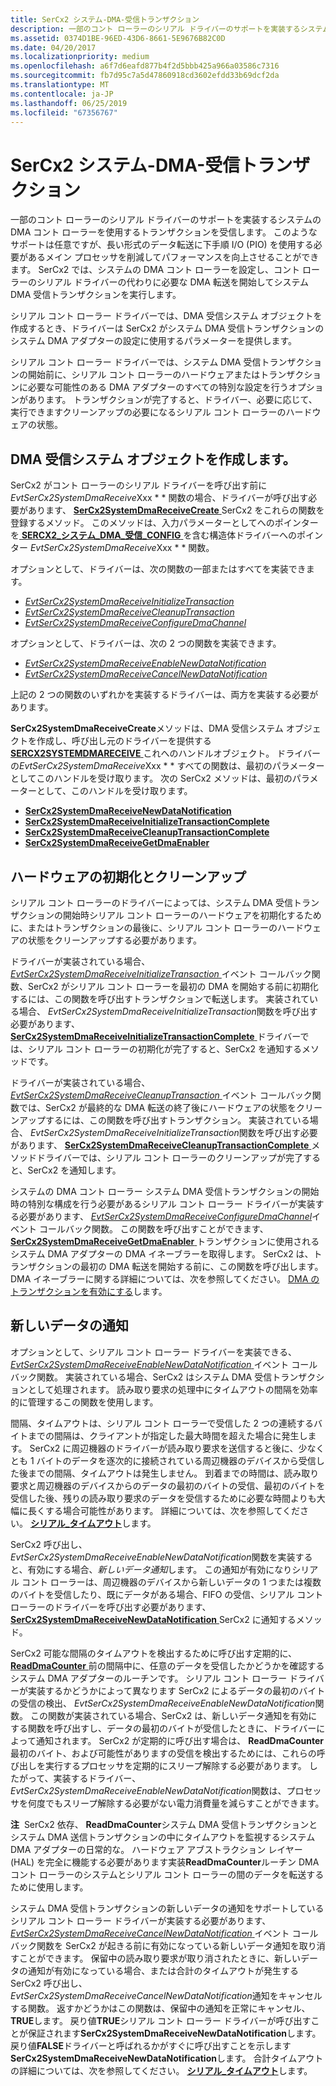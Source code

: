 ```yaml
---
title: SerCx2 システム-DMA-受信トランザクション
description: 一部のコント ローラーのシリアル ドライバーのサポートを実装するシステムの DMA コント ローラーを使用するトランザクションを受信します。
ms.assetid: 0374D1BE-96ED-43D6-8661-5E9676B82C0D
ms.date: 04/20/2017
ms.localizationpriority: medium
ms.openlocfilehash: a6f7d6eafd877b4f2d5bbb425a966a03586c7316
ms.sourcegitcommit: fb7d95c7a5d47860918cd3602efdd33b69dcf2da
ms.translationtype: MT
ms.contentlocale: ja-JP
ms.lasthandoff: 06/25/2019
ms.locfileid: "67356767"
---
```

# <a name="sercx2-system-dma-receive-transactions"></a>SerCx2 システム-DMA-受信トランザクション

一部のコント ローラーのシリアル ドライバーのサポートを実装するシステムの DMA コント ローラーを使用するトランザクションを受信します。 このようなサポートは任意ですが、長い形式のデータ転送に下手順 I/O (PIO) を使用する必要があるメイン プロセッサを削減してパフォーマンスを向上させることができます。 SerCx2 では、システムの DMA コント ローラーを設定し、コント ローラーのシリアル ドライバーの代わりに必要な DMA 転送を開始してシステム DMA 受信トランザクションを実行します。

シリアル コント ローラー ドライバーでは、DMA 受信システム オブジェクトを作成するとき、ドライバーは SerCx2 がシステム DMA 受信トランザクションのシステム DMA アダプターの設定に使用するパラメーターを提供します。

シリアル コント ローラー ドライバーでは、システム DMA 受信トランザクションの開始前に、シリアル コント ローラーのハードウェアまたはトランザクションに必要な可能性のある DMA アダプターのすべての特別な設定を行うオプションがあります。 トランザクションが完了すると、ドライバー、必要に応じて、実行できますクリーンアップの必要になるシリアル コント ローラーのハードウェアの状態。

## <a name="creating-the-system-dma-receive-object"></a>DMA 受信システム オブジェクトを作成します。

SerCx2 がコント ローラーのシリアル ドライバーを呼び出す前に*EvtSerCx2SystemDmaReceive*Xxx * * 関数の場合、ドライバーが呼び出す必要があります、 [ **SerCx2SystemDmaReceiveCreate** ](https://docs.microsoft.com/windows-hardware/drivers/ddi/content/sercx/nf-sercx-sercx2systemdmareceivecreate)SerCx2 をこれらの関数を登録するメソッド。 このメソッドは、入力パラメーターとしてへのポインターを[ **SERCX2\_システム\_DMA\_受信\_CONFIG** ](https://docs.microsoft.com/windows-hardware/drivers/ddi/content/sercx/ns-sercx-_sercx2_system_dma_receive_config)を含む構造体ドライバーへのポインター *EvtSerCx2SystemDmaReceive*Xxx * * 関数。

オプションとして、ドライバーは、次の関数の一部またはすべてを実装できます。

- [*EvtSerCx2SystemDmaReceiveInitializeTransaction*](https://docs.microsoft.com/windows-hardware/drivers/ddi/content/sercx/nc-sercx-evt_sercx2_system_dma_receive_initialize_transaction)
- [*EvtSerCx2SystemDmaReceiveCleanupTransaction*](https://docs.microsoft.com/windows-hardware/drivers/ddi/content/sercx/nc-sercx-evt_sercx2_system_dma_receive_cleanup_transaction)
- [*EvtSerCx2SystemDmaReceiveConfigureDmaChannel*](https://docs.microsoft.com/windows-hardware/drivers/ddi/content/sercx/nc-sercx-evt_sercx2_system_dma_receive_configure_dma_channel)

オプションとして、ドライバーは、次の 2 つの関数を実装できます。

- [*EvtSerCx2SystemDmaReceiveEnableNewDataNotification*](https://docs.microsoft.com/windows-hardware/drivers/ddi/content/sercx/nc-sercx-evt_sercx2_system_dma_receive_enable_new_data_notification)
- [*EvtSerCx2SystemDmaReceiveCancelNewDataNotification*](https://docs.microsoft.com/windows-hardware/drivers/ddi/content/sercx/nc-sercx-evt_sercx2_system_dma_receive_cancel_new_data_notification)

上記の 2 つの関数のいずれかを実装するドライバーは、両方を実装する必要があります。

**SerCx2SystemDmaReceiveCreate**メソッドは、DMA 受信システム オブジェクトを作成し、呼び出し元のドライバーを提供する[ **SERCX2SYSTEMDMARECEIVE** ](https://docs.microsoft.com/windows-hardware/drivers/serports/sercx2-object-handles)これへのハンドルオブジェクト。 ドライバーの*EvtSerCx2SystemDmaReceive*Xxx * * すべての関数は、最初のパラメーターとしてこのハンドルを受け取ります。 次の SerCx2 メソッドは、最初のパラメーターとして、このハンドルを受け取ります。

- [**SerCx2SystemDmaReceiveNewDataNotification**](https://docs.microsoft.com/windows-hardware/drivers/ddi/content/sercx/nf-sercx-sercx2systemdmareceivenewdatanotification)
- [**SerCx2SystemDmaReceiveInitializeTransactionComplete**](https://docs.microsoft.com/windows-hardware/drivers/ddi/content/sercx/nf-sercx-sercx2systemdmareceiveinitializetransactioncomplete)
- [**SerCx2SystemDmaReceiveCleanupTransactionComplete**](https://docs.microsoft.com/windows-hardware/drivers/ddi/content/sercx/nf-sercx-sercx2systemdmareceivecleanuptransactioncomplete)
- [**SerCx2SystemDmaReceiveGetDmaEnabler**](https://docs.microsoft.com/windows-hardware/drivers/ddi/content/sercx/nf-sercx-sercx2systemdmareceivegetdmaenabler)

## <a name="hardware-initialization-and-clean-up"></a>ハードウェアの初期化とクリーンアップ

シリアル コント ローラーのドライバーによっては、システム DMA 受信トランザクションの開始時シリアル コント ローラーのハードウェアを初期化するために、またはトランザクションの最後に、シリアル コント ローラーのハードウェアの状態をクリーンアップする必要があります。

ドライバーが実装されている場合、 [ *EvtSerCx2SystemDmaReceiveInitializeTransaction* ](https://docs.microsoft.com/windows-hardware/drivers/ddi/content/sercx/nc-sercx-evt_sercx2_system_dma_receive_initialize_transaction)イベント コールバック関数、SerCx2 がシリアル コント ローラーを最初の DMA を開始する前に初期化するには、この関数を呼び出すトランザクションで転送します。 実装されている場合、 *EvtSerCx2SystemDmaReceiveInitializeTransaction*関数を呼び出す必要があります、 [ **SerCx2SystemDmaReceiveInitializeTransactionComplete** ](https://docs.microsoft.com/windows-hardware/drivers/ddi/content/sercx/nf-sercx-sercx2systemdmareceiveinitializetransactioncomplete)ドライバーでは、シリアル コント ローラーの初期化が完了すると、SerCx2 を通知するメソッドです。

ドライバーが実装されている場合、 [ *EvtSerCx2SystemDmaReceiveCleanupTransaction* ](https://docs.microsoft.com/windows-hardware/drivers/ddi/content/sercx/nc-sercx-evt_sercx2_system_dma_receive_cleanup_transaction)イベント コールバック関数では、SerCx2 が最終的な DMA 転送の終了後にハードウェアの状態をクリーンアップするには、この関数を呼び出すトランザクション。 実装されている場合、 *EvtSerCx2SystemDmaReceiveInitializeTransaction*関数を呼び出す必要があります、 [ **SerCx2SystemDmaReceiveCleanupTransactionComplete** ](https://docs.microsoft.com/windows-hardware/drivers/ddi/content/sercx/nf-sercx-sercx2systemdmareceivecleanuptransactioncomplete)メソッドドライバーでは、シリアル コント ローラーのクリーンアップが完了すると、SerCx2 を通知します。

システムの DMA コント ローラー システム DMA 受信トランザクションの開始時の特別な構成を行う必要があるシリアル コント ローラー ドライバーが実装する必要があります、 [ *EvtSerCx2SystemDmaReceiveConfigureDmaChannel*](https://docs.microsoft.com/windows-hardware/drivers/ddi/content/sercx/nc-sercx-evt_sercx2_system_dma_receive_configure_dma_channel)イベント コールバック関数。 この関数を呼び出すことができます、 [ **SerCx2SystemDmaReceiveGetDmaEnabler** ](https://docs.microsoft.com/windows-hardware/drivers/ddi/content/sercx/nf-sercx-sercx2systemdmareceivegetdmaenabler)トランザクションに使用されるシステム DMA アダプターの DMA イネーブラーを取得します。 SerCx2 は、トランザクションの最初の DMA 転送を開始する前に、この関数を呼び出します。 DMA イネーブラーに関する詳細については、次を参照してください。 [DMA のトランザクションを有効にする](https://docs.microsoft.com/windows-hardware/drivers/wdf/enabling-dma-transactions)します。

## <a name="new-data-notifications"></a>新しいデータの通知

オプションとして、シリアル コント ローラー ドライバーを実装できる、 [ *EvtSerCx2SystemDmaReceiveEnableNewDataNotification* ](https://docs.microsoft.com/windows-hardware/drivers/ddi/content/sercx/nc-sercx-evt_sercx2_system_dma_receive_enable_new_data_notification)イベント コールバック関数。 実装されている場合、SerCx2 はシステム DMA 受信トランザクションとして処理されます。 読み取り要求の処理中にタイムアウトの間隔を効率的に管理するこの関数を使用します。

間隔、タイムアウトは、シリアル コント ローラーで受信した 2 つの連続するバイトまでの間隔は、クライアントが指定した最大時間を超えた場合に発生します。 SerCx2 に周辺機器のドライバーが読み取り要求を送信すると後に、少なくとも 1 バイトのデータを逐次的に接続されている周辺機器のデバイスから受信した後までの間隔、タイムアウトは発生しません。 到着までの時間は、読み取り要求と周辺機器のデバイスからのデータの最初のバイトの受信、最初のバイトを受信した後、残りの読み取り要求のデータを受信するために必要な時間よりも大幅に長くする場合可能性があります。 詳細については、次を参照してください。 [**シリアル\_タイムアウト**](https://docs.microsoft.com/windows-hardware/drivers/ddi/content/ntddser/ns-ntddser-_serial_timeouts)します。

SerCx2 呼び出し、 *EvtSerCx2SystemDmaReceiveEnableNewDataNotification*関数を実装すると、有効にする場合、*新しいデータ通知*します。 この通知が有効になりシリアル コント ローラーは、周辺機器のデバイスから新しいデータの 1 つまたは複数のバイトを受信したり、既にデータがある場合、FIFO の受信、シリアル コント ローラーのドライバーを呼び出す必要があります、 [ **SerCx2SystemDmaReceiveNewDataNotification** ](https://docs.microsoft.com/windows-hardware/drivers/ddi/content/sercx/nf-sercx-sercx2systemdmareceivenewdatanotification) SerCx2 に通知するメソッド。

SerCx2 可能な間隔のタイムアウトを検出するために呼び出す定期的に、 [ **ReadDmaCounter** ](https://docs.microsoft.com/windows-hardware/drivers/ddi/content/wdm/nc-wdm-pread_dma_counter)前の間隔中に、任意のデータを受信したかどうかを確認するシステム DMA アダプターのルーチンです。 シリアル コント ローラー ドライバーが実装するかどうかによって異なります SerCx2 によるデータの最初のバイトの受信の検出、 *EvtSerCx2SystemDmaReceiveEnableNewDataNotification*関数。 この関数が実装されている場合、SerCx2 は、新しいデータ通知を有効にする関数を呼び出すし、データの最初のバイトが受信したときに、ドライバーによって通知されます。 SerCx2 が定期的に呼び出す場合は、 **ReadDmaCounter**最初のバイト、および可能性がありますの受信を検出するためには、これらの呼び出しを実行するプロセッサを定期的にスリープ解除する必要があります。 したがって、実装するドライバー、 *EvtSerCx2SystemDmaReceiveEnableNewDataNotification*関数は、プロセッサを何度でもスリープ解除する必要がない電力消費量を減らすことができます。

**注**  SerCx2 依存、 **ReadDmaCounter**システム DMA 受信トランザクションとシステム DMA 送信トランザクションの中にタイムアウトを監視するシステム DMA アダプターの日常的な。 ハードウェア アブストラクション レイヤー (HAL) を完全に機能する必要があります実装**ReadDmaCounter**ルーチン DMA コント ローラーのシステムとシリアル コント ローラーの間のデータを転送するために使用します。

システム DMA 受信トランザクションの新しいデータの通知をサポートしているシリアル コント ローラー ドライバーが実装する必要があります、 [ *EvtSerCx2SystemDmaReceiveCancelNewDataNotification* ](https://docs.microsoft.com/windows-hardware/drivers/ddi/content/sercx/nc-sercx-evt_sercx2_system_dma_receive_cancel_new_data_notification)イベント コールバック関数を SerCx2 が起きる前に有効になっている新しいデータ通知を取り消すことができます。 保留中の読み取り要求が取り消されたときに、新しいデータの通知が有効になっている場合、または合計のタイムアウトが発生する SerCx2 呼び出し、 *EvtSerCx2SystemDmaReceiveCancelNewDataNotification*通知をキャンセルする関数。 返すかどうかはこの関数は、保留中の通知を正常にキャンセル、 **TRUE**します。 戻り値**TRUE**シリアル コント ローラー ドライバーが呼び出すことが保証されます**SerCx2SystemDmaReceiveNewDataNotification**します。 戻り値**FALSE**ドライバーと呼ばれるかがすぐに呼び出すことを示します**SerCx2SystemDmaReceiveNewDataNotification**します。 合計タイムアウトの詳細については、次を参照してください。 [**シリアル\_タイムアウト**](https://docs.microsoft.com/windows-hardware/drivers/ddi/content/ntddser/ns-ntddser-_serial_timeouts)します。
